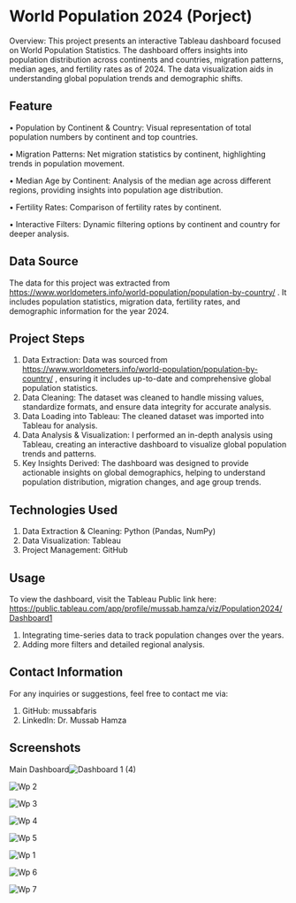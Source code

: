 # World Population 2024 (Porject)

Overview:
This project presents an interactive Tableau dashboard focused on World Population Statistics. The dashboard offers insights into population distribution across continents and countries, migration patterns, median ages, and fertility rates as of 2024. The data visualization aids in understanding global population trends and demographic shifts.


## Feature 
•	Population by Continent & Country: Visual representation of total population numbers by continent and top countries.

•	Migration Patterns: Net migration statistics by continent, highlighting trends in population movement.

•	Median Age by Continent: Analysis of the median age across different regions, providing insights into population age distribution.

•	Fertility Rates: Comparison of fertility rates by continent.

•	Interactive Filters: Dynamic filtering options by continent and country for deeper analysis.

## Data Source
The data for this project was extracted from https://www.worldometers.info/world-population/population-by-country/ . It includes population statistics, migration data, fertility rates, and demographic information for the year 2024.

## Project Steps
1.	Data Extraction: Data was sourced from https://www.worldometers.info/world-population/population-by-country/ , ensuring it includes up-to-date and comprehensive global population statistics.
2.	Data Cleaning: The dataset was cleaned to handle missing values, standardize formats, and ensure data integrity for accurate analysis.
3.	Data Loading into Tableau: The cleaned dataset was imported into Tableau for analysis.
4.	Data Analysis & Visualization: I performed an in-depth analysis using Tableau, creating an interactive dashboard to visualize global population trends and patterns.
5.	Key Insights Derived: The dashboard was designed to provide actionable insights on global demographics, helping to understand population distribution, migration changes, and age group trends.

## Technologies Used
1.	Data Extraction & Cleaning: Python (Pandas, NumPy)
2.	Data Visualization: Tableau
3.	Project Management: GitHub


## Usage
To view the dashboard, visit the Tableau Public link here:
https://public.tableau.com/app/profile/mussab.hamza/viz/Population2024/Dashboard1
1.	Integrating time-series data to track population changes over the years.
2.	Adding more filters and detailed regional analysis.

## Contact Information
For any inquiries or suggestions, feel free to contact me via:
1.	GitHub: mussabfaris
2.	LinkedIn: Dr. Mussab Hamza

## Screenshots

Main Dashboard![Dashboard 1 (4)](https://github.com/user-attachments/assets/b4dbfd15-c7ee-445a-911d-dd362dea72b7)

![Wp 2](https://github.com/user-attachments/assets/1dfb5c65-d92c-430d-9713-16670dc17430)

![Wp 3](https://github.com/user-attachments/assets/965bedd7-0ee0-49f3-a4aa-a3773d0efecd)

![Wp 4](https://github.com/user-attachments/assets/33f7d3b7-13dc-481d-95fd-21a72fb89809)

![Wp 5](https://github.com/user-attachments/assets/d1947dac-8041-4b1f-a223-86c1ef599636)

![Wp 1](https://github.com/user-attachments/assets/3e76b382-f3f5-428e-a335-d384b40b92a1)

![Wp 6](https://github.com/user-attachments/assets/bc901716-02b7-4db0-9128-c064be41d74b)

![Wp 7](https://github.com/user-attachments/assets/401b9c32-3bc6-420f-9eba-927b8d21962b)
